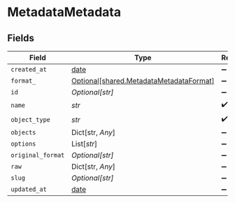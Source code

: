 # MetadataMetadata


## Fields

| Field                                                                                    | Type                                                                                     | Required                                                                                 | Description                                                                              |
| ---------------------------------------------------------------------------------------- | ---------------------------------------------------------------------------------------- | ---------------------------------------------------------------------------------------- | ---------------------------------------------------------------------------------------- |
| `created_at`                                                                             | [date](https://docs.python.org/3/library/datetime.html#date-objects)                     | :heavy_minus_sign:                                                                       | N/A                                                                                      |
| `format_`                                                                                | [Optional[shared.MetadataMetadataFormat]](../../models/shared/metadatametadataformat.md) | :heavy_minus_sign:                                                                       | N/A                                                                                      |
| `id`                                                                                     | *Optional[str]*                                                                          | :heavy_minus_sign:                                                                       | N/A                                                                                      |
| `name`                                                                                   | *str*                                                                                    | :heavy_check_mark:                                                                       | N/A                                                                                      |
| `object_type`                                                                            | *str*                                                                                    | :heavy_check_mark:                                                                       | N/A                                                                                      |
| `objects`                                                                                | Dict[str, *Any*]                                                                         | :heavy_minus_sign:                                                                       | N/A                                                                                      |
| `options`                                                                                | List[*str*]                                                                              | :heavy_minus_sign:                                                                       | N/A                                                                                      |
| `original_format`                                                                        | *Optional[str]*                                                                          | :heavy_minus_sign:                                                                       | N/A                                                                                      |
| `raw`                                                                                    | Dict[str, *Any*]                                                                         | :heavy_minus_sign:                                                                       | N/A                                                                                      |
| `slug`                                                                                   | *Optional[str]*                                                                          | :heavy_minus_sign:                                                                       | N/A                                                                                      |
| `updated_at`                                                                             | [date](https://docs.python.org/3/library/datetime.html#date-objects)                     | :heavy_minus_sign:                                                                       | N/A                                                                                      |